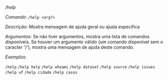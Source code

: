*/help* 

_Comando_: `/help <arg?>`

_Descrição_: Mostra mensagem de ajuda geral ou ajuda específica

_Argumentos_: Se não tiver argumentos, mostra uma lista de comandos disponíveis. Se houver um argumento válido (um comando disponível sem o caracter '\/'), mostra uma mensagem de ajuda deste comando.

_Exemplos_:

`/help`
`/help help`
`/help whoami`
`/help dataset`
`/help source`
`/help issues`
`/help uf`
`/help cidade`
`/help casos`
